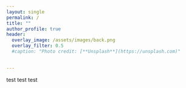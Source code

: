 ```yaml
---
layout: single
permalink: /
title: ""
author_profile: true
header:
  overlay_image: /assets/images/back.png
  overlay_filter: 0.5
  #caption: "Photo credit: [**Unsplash**](https://unsplash.com)"
  

---
```


test test test